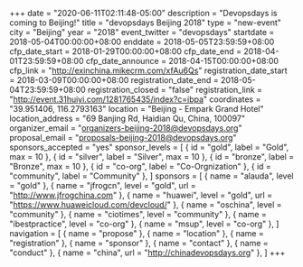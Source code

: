 +++
date = "2020-06-11T02:11:48-05:00"
description = "Devopsdays is coming to Beijing!"
title = "devopsdays Beijing 2018"
type = "new-event"
city = "Beijing"
year = "2018"
event_twitter = "devopsdays"
startdate = 2018-05-04T00:00:00+08:00
enddate = 2018-05-05T23:59:59+08:00
cfp_date_start = 2018-01-29T00:00:00+08:00
cfp_date_end = 2018-04-01T23:59:59+08:00
cfp_date_announce = 2018-04-15T00:00:00+08:00
cfp_link = "http://exinchina.mikecrm.com/xfAu6Qs"
registration_date_start = 2018-03-09T00:00:00+08:00
registration_date_end = 2018-05-04T23:59:59+08:00
registration_closed = "false"
registration_link = "http://event.31huiyi.com/1281765435/index?c=ibpa"
coordinates = "39.951406, 116.2793163"
location = "Beijing - Empark Grand Hotel"
location_address = "69 Banjing Rd, Haidian Qu, China, 100097"
organizer_email = "organizers-beijing-2018@devopsdays.org"
proposal_email = "proposals-beijing-2018@devopsdays.org"
sponsors_accepted = "yes"
sponsor_levels = [
    { id = "gold", label = "Gold", max = 10 },
    { id = "silver", label = "Silver", max = 10 },
    { id = "bronze", label = "Bronze", max = 10 },
    { id = "co-org", label = "Co-Orgnization" },
    { id = "community", label = "Community" },
]
sponsors = [
    { name = "alauda", level = "gold" },
    { name = "jfrogcn", level = "gold", url = "http://www.jfrogchina.com" },
    { name = "huawei", level = "gold", url = "https://www.huaweicloud.com/devcloud/" },
    { name = "oschina", level = "community" },
    { name = "ciotimes", level = "community" },
    { name = "ibestpractice", level = "co-org" },
    { name = "msup", level = "co-org" },
]
navigation = [
    { name = "propose" },
    { name = "location" },
    { name = "registration" },
    { name = "sponsor" },
    { name = "contact" },
    { name = "conduct" },
    { name = "china", url = "http://chinadevopsdays.org" },
]
+++

